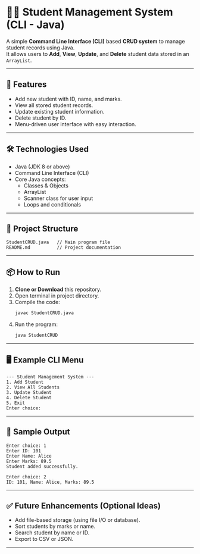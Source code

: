 
# 🧑‍🎓 Student Management System (CLI - Java)

A simple **Command Line Interface (CLI)** based **CRUD system** to manage student records using Java.  
It allows users to **Add**, **View**, **Update**, and **Delete** student data stored in an `ArrayList`.

---

## 🚀 Features

- Add new student with ID, name, and marks.
- View all stored student records.
- Update existing student information.
- Delete student by ID.
- Menu-driven user interface with easy interaction.

---

## 🛠️ Technologies Used

- Java (JDK 8 or above)
- Command Line Interface (CLI)
- Core Java concepts:
  - Classes & Objects
  - ArrayList
  - Scanner class for user input
  - Loops and conditionals

---

## 📂 Project Structure

```
StudentCRUD.java   // Main program file
README.md          // Project documentation
```

---

## 📦 How to Run

1. **Clone or Download** this repository.
2. Open terminal in project directory.
3. Compile the code:
   ```bash
   javac StudentCRUD.java
   ```
4. Run the program:
   ```bash
   java StudentCRUD
   ```

---

## 🖥️ Example CLI Menu

```
--- Student Management System ---
1. Add Student
2. View All Students
3. Update Student
4. Delete Student
5. Exit
Enter choice:
```

---

## 📝 Sample Output

```
Enter choice: 1
Enter ID: 101
Enter Name: Alice
Enter Marks: 89.5
Student added successfully.

Enter choice: 2
ID: 101, Name: Alice, Marks: 89.5
```

---

## ✅ Future Enhancements (Optional Ideas)

- Add file-based storage (using file I/O or database).
- Sort students by marks or name.
- Search student by name or ID.
- Export to CSV or JSON.

---

